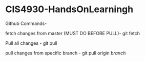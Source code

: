 # CIS4930-HandsOnLearningh
Github Commands-

fetch changes from master (MUST DO BEFORE PULL)- git fetch

Pull all changes - git pull

pull changes from specific branch - git pull origin _branch_
